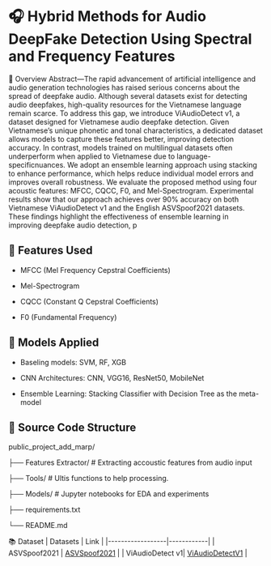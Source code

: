 # 🎧  Hybrid Methods for Audio DeepFake Detection Using Spectral and Frequency Features

📌 Overview
Abstract—The rapid advancement of artificial intelligence and audio generation technologies has raised serious concerns about the spread of deepfake audio. Although several datasets exist for detecting audio deepfakes, high-quality resources for the Vietnamese language remain scarce. To address this gap, we introduce ViAudioDetect v1, a dataset designed for Vietnamese audio deepfake detection. Given Vietnamese’s unique phonetic and tonal characteristics, a dedicated dataset allows models to capture these features better, improving detection accuracy. In contrast, models trained on multilingual datasets often underperform when applied to Vietnamese due to language-specificnuances. We adopt an ensemble learning approach using stacking to enhance performance, which helps reduce individual model errors and improves overall robustness. We evaluate the proposed method using four acoustic features: MFCC, CQCC, F0, and Mel-Spectrogram. Experimental results show that our approach achieves over 90% accuracy on both Vietnamese ViAudioDetect v1 and the English ASVSpoof2021 datasets. These findings highlight the effectiveness of ensemble learning in improving deepfake audio detection, p

 ## 🧪 Features Used
- MFCC (Mel Frequency Cepstral Coefficients)

- Mel-Spectrogram

- CQCC (Constant Q Cepstral Coefficients)

- F0 (Fundamental Frequency)

## 🧠 Models Applied

- Baseling models: SVM, RF, XGB
  
- CNN Architectures: CNN, VGG16, ResNet50, MobileNet

- Ensemble Learning: Stacking Classifier with Decision Tree as the meta-model


## 📁 Source Code Structure

public_project_add_marp/

├── Features Extractor/   # Extracting accoustic features from audio input

├── Tools/                # Ultis functions to help processing.

├── Models/             # Jupyter notebooks for EDA and experiments

├── requirements.txt       

└── README.md

📚 Dataset
| Datasets          | Link |
|------------------|------------|
| ASVSpoof2021  |  [ASVSpoof2021](https://www.asvspoof.org/index2021.html)     |
|  ViAudioDetect v1| [ViAudioDetectV1](https://drive.google.com/drive/folders/19eDMLPny-oHeR8yubmHe0ct8eV4fvixg?usp=sharing)   |


